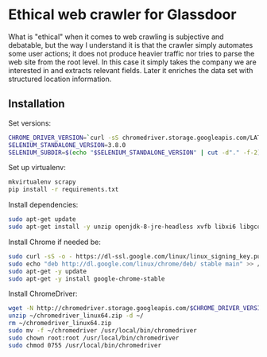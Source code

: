 # Ethical web crawler for Glassdoor

What is "ethical" when it comes to web crawling is subjective and debatable, but the way I understand it is that the crawler simply automates some user actions; it does not produce heavier traffic nor tries to parse the web site from the root level. In this case it simply takes the company we are interested in and extracts relevant fields. Later it enriches the data set with structured location information.

## Installation

Set versions:

```bash
CHROME_DRIVER_VERSION=`curl -sS chromedriver.storage.googleapis.com/LATEST_RELEASE`
SELENIUM_STANDALONE_VERSION=3.8.0
SELENIUM_SUBDIR=$(echo "$SELENIUM_STANDALONE_VERSION" | cut -d"." -f-2)
```

Set up virtualenv:
```bash
mkvirtualenv scrapy
pip install -r requirements.txt
```

Install dependencies:
```bash
sudo apt-get update
sudo apt-get install -y unzip openjdk-8-jre-headless xvfb libxi6 libgconf-2-4
```

Install Chrome if needed be:
```bash
sudo curl -sS -o - https://dl-ssl.google.com/linux/linux_signing_key.pub | apt-key add
sudo echo "deb http://dl.google.com/linux/chrome/deb/ stable main" >> /etc/apt/sources.list.d/google-chrome.list
sudo apt-get -y update
sudo apt-get -y install google-chrome-stable
```

Install ChromeDriver:

```bash
wget -N http://chromedriver.storage.googleapis.com/$CHROME_DRIVER_VERSION/chromedriver_linux64.zip -P ~/
unzip ~/chromedriver_linux64.zip -d ~/
rm ~/chromedriver_linux64.zip
sudo mv -f ~/chromedriver /usr/local/bin/chromedriver
sudo chown root:root /usr/local/bin/chromedriver
sudo chmod 0755 /usr/local/bin/chromedriver
```
